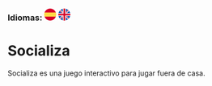 ### Idiomas:  [![Spanish](/readme/icons/es.png)](/readme/locales/README.es.md) [![English](/readme/icons/en.png)](../../README.md)

# Socializa

Socializa es una juego interactivo para jugar fuera de casa.
